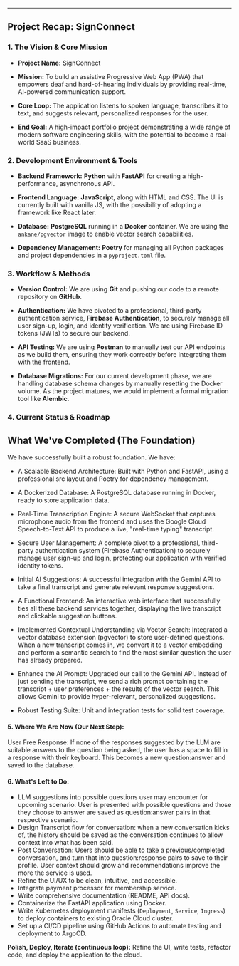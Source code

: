 
---

## Project Recap: SignConnect

### **1. The Vision & Core Mission**

- **Project Name:** SignConnect
    
- **Mission:** To build an assistive Progressive Web App (PWA) that empowers deaf and hard-of-hearing individuals by providing real-time, AI-powered communication support.
    
- **Core Loop:** The application listens to spoken language, transcribes it to text, and suggests relevant, personalized responses for the user.
    
- **End Goal:** A high-impact portfolio project demonstrating a wide range of modern software engineering skills, with the potential to become a real-world SaaS business.
    

### **2. Development Environment & Tools**

- **Backend Framework:** **Python** with **FastAPI** for creating a high-performance, asynchronous API.
    
- **Frontend Language:** **JavaScript**, along with HTML and CSS. The UI is currently built with vanilla JS, with the possibility of adopting a framework like React later.
    
- **Database:** **PostgreSQL** running in a **Docker** container. We are using the `ankane/pgvector` image to enable vector search capabilities.
    
- **Dependency Management:** **Poetry** for managing all Python packages and project dependencies in a `pyproject.toml` file.

### **3. Workflow & Methods**

- **Version Control:** We are using **Git** and pushing our code to a remote repository on **GitHub**.
    
- **Authentication:** We have pivoted to a professional, third-party authentication service, **Firebase Authentication**, to securely manage all user sign-up, login, and identity verification. We are using Firebase ID tokens (JWTs) to secure our backend.
    
- **API Testing:** We are using **Postman** to manually test our API endpoints as we build them, ensuring they work correctly before integrating them with the frontend.
    
- **Database Migrations:** For our current development phase, we are handling database schema changes by manually resetting the Docker volume. As the project matures, we would implement a formal migration tool like **Alembic**.


### **4. Current Status & Roadmap**

## What We've Completed (The Foundation)

We have successfully built a robust foundation. We have:

- A Scalable Backend Architecture: Built with Python and FastAPI, using a professional src layout and Poetry for dependency management.
    
- A Dockerized Database: A PostgreSQL database running in Docker, ready to store application data.
    
- Real-Time Transcription Engine: A secure WebSocket that captures microphone audio from the frontend and uses the Google Cloud Speech-to-Text API to produce a live, "real-time typing" transcript.
    
- Secure User Management: A complete pivot to a professional, third-party authentication system (Firebase Authentication) to securely manage user sign-up and login, protecting our application with verified identity tokens.
    
- Initial AI Suggestions: A successful integration with the Gemini API to take a final transcript and generate relevant response suggestions.
    
- A Functional Frontend: An interactive web interface that successfully ties all these backend services together, displaying the live transcript and clickable suggestion buttons.

- Implemented Contextual Understanding via Vector Search: Integrated a vector database extension (pgvector) to store user-defined questions. When a new transcript comes in, we convert it to a vector embedding and perform a semantic search to find the most similar question the user has already prepared.

- Enhance the AI Prompt: Upgraded our call to the Gemini API. Instead of just sending the transcript, we send a rich prompt containing the transcript + user preferences + the results of the vector search. This allows Gemini to provide hyper-relevant, personalized suggestions.

- Robust Testing Suite: Unit and integration tests for solid test coverage.
    

#### **5. Where We Are Now (Our Next Step):**

User Free Response: If none of the responses suggested by the LLM are suitable answers to the question being asked, the user has a space to fill in a response with their keyboard. This becomes a new question:answer and saved to the database.

#### **6. What's Left to Do:**

- LLM suggestions into possible questions user may encounter for upcoming scenario. User is presented with possible questions and those they choose to answer are saved as question:answer pairs in that respective scenario. 
- Design Transcript flow for conversation: when a new conversation kicks of, the history should be saved as the conversation continues to allow context into what has been said.
- Post Conversation: Users should be able to take a previous/completed conversation, and turn that into question:response pairs to save to their profile. User context should grow and recommendations improve the more the service is used.
- Refine the UI/UX to be clean, intuitive, and accessible.
- Integrate payment processor for membership service.
- Write comprehensive documentation (README, API docs).
- Containerize the FastAPI application using Docker.
- Write Kubernetes deployment manifests (`Deployment`, `Service`, `Ingress`) to deploy containers to existing Oracle Cloud cluster.
- Set up a CI/CD pipeline using GitHub Actions to automate testing and deployment to ArgoCD.

**Polish, Deploy, Iterate (continuous loop):** Refine the UI, write tests, refactor code, and deploy the application to the cloud.
